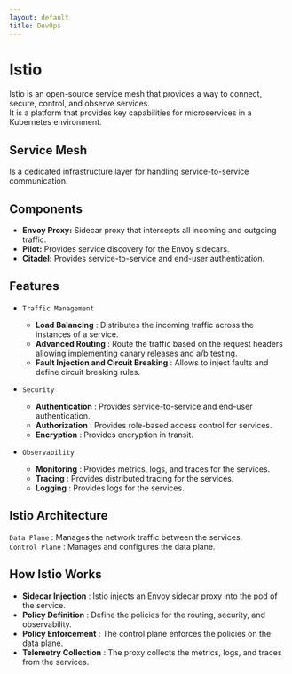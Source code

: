 ```yaml
---
layout: default
title: DevOps
---
```


# Istio

Istio is an open-source service mesh that provides a way to connect, secure, control, and observe services.<br>
It is a platform that provides key capabilities for microservices in a Kubernetes environment.

## Service Mesh
Is a dedicated infrastructure layer for handling service-to-service communication.<br>

## Components
- **Envoy Proxy:** Sidecar proxy that intercepts all incoming and outgoing traffic.
- **Pilot:** Provides service discovery for the Envoy sidecars.
- **Citadel:** Provides service-to-service and end-user authentication.

## Features
- `Traffic Management`
    - **Load Balancing** : Distributes the incoming traffic across the instances of a service.
    - **Advanced Routing** : Route the traffic based on the request headers allowing implementing canary releases and a/b testing.
    - **Fault Injection and Circuit Breaking** : Allows to inject faults and define circuit breaking rules.

- `Security`
    - **Authentication** : Provides service-to-service and end-user authentication.
    - **Authorization** : Provides role-based access control for services.
    - **Encryption** : Provides encryption in transit.

- `Observability`
    - **Monitoring** : Provides metrics, logs, and traces for the services.
    - **Tracing** : Provides distributed tracing for the services.
    - **Logging** : Provides logs for the services.

## Istio Architecture
`Data Plane` : Manages the network traffic between the services.<br>
`Control Plane` : Manages and configures the data plane.<br>

## How Istio Works
- **Sidecar Injection** : Istio injects an Envoy sidecar proxy into the pod of the service.
- **Policy Definition** : Define the policies for the routing, security, and observability.
- **Policy Enforcement** : The control plane enforces the policies on the data plane.
- **Telemetry Collection** : The proxy collects the metrics, logs, and traces from the services.